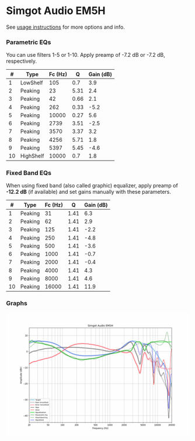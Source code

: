 # Simgot Audio EM5H
See [usage instructions](https://github.com/jaakkopasanen/AutoEq#usage) for more options and info.

### Parametric EQs
You can use filters 1-5 or 1-10. Apply preamp of -7.2 dB or -7.2 dB, respectively.

|   # | Type      |   Fc (Hz) |    Q |   Gain (dB) |
|-----|-----------|-----------|------|-------------|
|   1 | LowShelf  |       105 | 0.7  |         3.9 |
|   2 | Peaking   |        23 | 5.31 |         2.4 |
|   3 | Peaking   |        42 | 0.66 |         2.1 |
|   4 | Peaking   |       262 | 0.33 |        -5.2 |
|   5 | Peaking   |     10000 | 0.27 |         5.6 |
|   6 | Peaking   |      2739 | 3.51 |        -2.5 |
|   7 | Peaking   |      3570 | 3.37 |         3.2 |
|   8 | Peaking   |      4256 | 5.71 |         1.8 |
|   9 | Peaking   |      5397 | 5.45 |        -4.6 |
|  10 | HighShelf |     10000 | 0.7  |         1.8 |

### Fixed Band EQs
When using fixed band (also called graphic) equalizer, apply preamp of **-12.2 dB** (if available) and set gains manually with these parameters.

|   # | Type    |   Fc (Hz) |    Q |   Gain (dB) |
|-----|---------|-----------|------|-------------|
|   1 | Peaking |        31 | 1.41 |         6.3 |
|   2 | Peaking |        62 | 1.41 |         2.9 |
|   3 | Peaking |       125 | 1.41 |        -2.2 |
|   4 | Peaking |       250 | 1.41 |        -4.8 |
|   5 | Peaking |       500 | 1.41 |        -3.6 |
|   6 | Peaking |      1000 | 1.41 |        -0.7 |
|   7 | Peaking |      2000 | 1.41 |        -0.4 |
|   8 | Peaking |      4000 | 1.41 |         4.3 |
|   9 | Peaking |      8000 | 1.41 |         4.6 |
|  10 | Peaking |     16000 | 1.41 |        11.9 |

### Graphs
![](./Simgot%20Audio%20EM5H.png)
